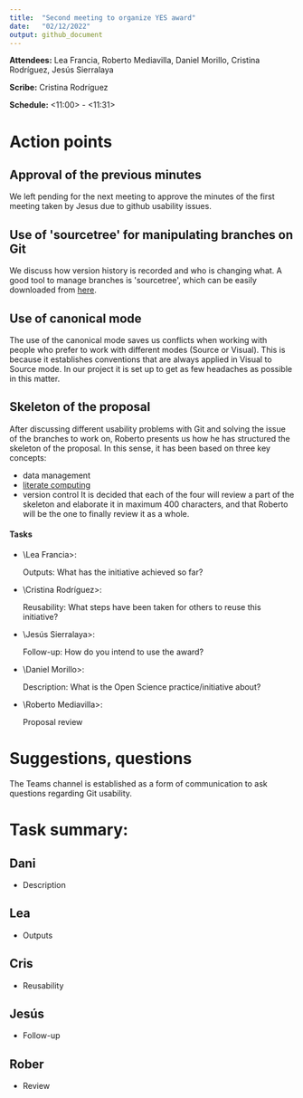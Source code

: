 ```yaml
---
title:  "Second meeting to organize YES award"
date:   "02/12/2022"
output: github_document
---
```


**Attendees:** Lea Francia, Roberto Mediavilla, Daniel Morillo, Cristina
Rodríguez, Jesús Sierralaya

**Scribe:** Cristina Rodríguez

**Schedule:** \<11:00\> - \<11:31\> <!-- # Init time - End time -->

# Action points

## Approval of the previous minutes

We left pending for the next meeting to approve the minutes of the first meeting
taken by Jesus due to github usability issues.

## Use of 'sourcetree' for manipulating branches on Git

We discuss how version history is recorded and who is changing what. A good tool
to manage branches is 'sourcetree', which can be easily downloaded from
[here](https://www.sourcetreeapp.com/).

## Use of canonical mode

The use of the canonical mode saves us conflicts when working with people who
prefer to work with different modes (Source or Visual). This is because it
establishes conventions that are always applied in Visual to Source mode. In our
project it is set up to get as few headaches as possible in this matter.

## Skeleton of the proposal

After discussing different usability problems with Git and solving the issue of
the branches to work on, Roberto presents us how he has structured the skeleton
of the proposal. In this sense, it has been based on three key concepts:

-   data management
-   [literate
    computing](https://medium.com/@mryap/what-is-literate-computing-6b3de57595a6)
-   version control It is decided that each of the four will review a part of
    the skeleton and elaborate it in maximum 400 characters, and that Roberto
    will be the one to finally review it as a whole.

#### Tasks

-   \Lea Francia\>:

    Outputs: What has the initiative achieved so far?

-   \Cristina Rodríguez\>:

    Reusability: What steps have been taken for others to reuse this initiative?

-   \Jesús Sierralaya\>:

    Follow-up: How do you intend to use the award?

-   \Daniel Morillo\>:

    Description: What is the Open Science practice/initiative about?

-   \Roberto Mediavilla\>:

    Proposal review

# Suggestions, questions

The Teams channel is established as a form of communication to ask questions
regarding Git usability.

# **Task summary:**

## Dani

-   Description

## Lea

-   Outputs

## Cris

-   Reusability

## Jesús

-   Follow-up

## Rober

-   Review
